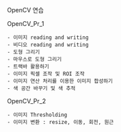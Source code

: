 OpenCV 연습

OpenCV_Pr_1

	- 이미지 reading and writing
	- 비디오 reading and writing
	- 도형 그리기
	- 마우스로 도형 그리기
	- 트랙바 활용하기
	- 이미지 픽셀 조작 및 ROI 조작
	- 이미지 연산 처리를 이용한 이미지 합성하기
	- 색 공간 바꾸기 및 색 추적
	
OpenCV_Pr_2

	- 이미지 Thresholding
	- 이미지 변환 : resize, 이동, 회전, 원근
